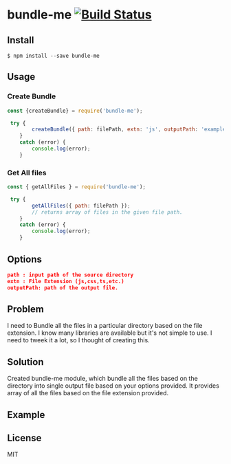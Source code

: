 # bundle-me [![Build Status](https://travis-ci.org/ajay2507/bundle-me.svg?branch=master)](https://travis-ci.org/ajay2507/bundle-me)


## Install

```
$ npm install --save bundle-me
```


## Usage

### Create Bundle

```js
const {createBundle} = require('bundle-me');

 try {
        createBundle({ path: filePath, extn: 'js', outputPath: 'example/bundle.js'})// creates bundle and returns the output path.
    }
    catch (error) {
        console.log(error);
    }
```

### Get All files

```js
const { getAllFiles } = require('bundle-me');

 try {
        getAllFiles({ path: filePath }); 
        // returns array of files in the given file path.
    }
    catch (error) {
        console.log(error);
    }
```

## Options

```json
path : input path of the source directory
extn : File Extension (js,css,ts,etc.)
outputPath: path of the output file. 
```


## Problem

I need to Bundle all the files in a particular directory based on the file extension. I know many libraries are available but it's not simple to use. I need to tweek it a lot, so I thought of creating this.

## Solution

Created bundle-me module, which bundle all the files based on the directory into single output file based on your options provided. It provides array of all the files based on the file extension provided.

## Example

## License

MIT 
